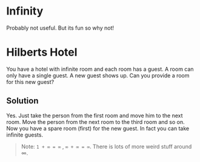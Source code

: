 # Infinity

Probably not useful. But its fun so why not!

# Hilberts Hotel

You have a hotel with infinite room and each room has a guest. A room can only have a single guest. A new guest shows up. Can you provide a room for this new guest?

## Solution

Yes. Just take the person from the first room and move him to the next room. Move the person from the next room to the third room and so on. Now you have a spare room (first) for the new guest. In fact you can take infinite guests. 


> Note: `1 + ∞ = ∞` , `∞ + ∞ = ∞`. There is lots of more weird stuff around ∞. 

